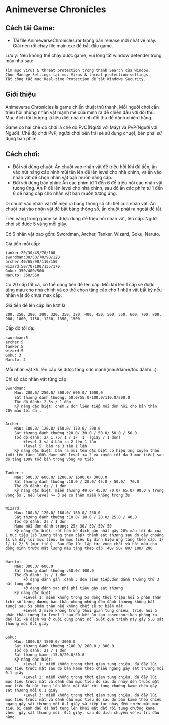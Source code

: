 
# Animeverse Chronicles

## Cách tải Game:

+ 	Tải file AnimeverseChronicles.rar trong bản release mới nhất về máy. Giải nén rồi chạy file main.exe để bắt đầu game.

Lưu ý: Nếu không thể chạy được game, vui lòng tắt window defender trong máy như sau:

	Tìm mục Virus & threat protection trong thanh Search của window.
	Chọn Manage Settings tại mục Virus & threat protection settings.
	Tắt công tắc mục Real-time Protection để tắt Windows Security.


## Giới thiệu
Animeverse Chronicles là game chiến thuật thủ thành. Mỗi người chơi cần triệu hồi những nhân vật mạnh mẽ của mình ra để chiến đấu với đối thủ. Mục đích tối thượng là tiêu diệt nhà chính đối thủ để dành chiến thắng.

Game có hai chế độ chơi là chế độ PvC(Người với Máy) và PvP(Người với Người).
Chế độ chơi PvP, người chơi bên trái sẽ sử dụng chuột, bên phải sử dụng bàn phím.

## Cách chơi:
+   Đối với dùng chuột: 
    Ấn chuột vào nhân vật để triệu hồi khi đủ tiền, ấn vào nút nâng cấp hình mũi tên lên để lên level cho nhà chính, và ấn vào nhân vật để chọn nhân vật bạn muốn nâng cấp.
+   Đối với dùng bàn phím: 
    Ấn các phím từ 1 đến 6 để triệu hồi các nhân vật tương ứng. Ấn P để lên level cho nhà chính, sau đó ấn các phím từ 1 đến 6 để nâng cấp cho nhân vật bạn muốn tương ứng.

Di chuột vào nhân vật để hiện ra bảng thông số chi tiết của nhân vật. Ấn chuột trái vào nhân 
vật để bật bảng thông số, ấn chuột phải ra ngoài để tắt.

Tiền vàng trong game sẽ được dùng để triệu hồi nhân vật, lên cấp.
Người chơi sẽ được 5 vàng mỗi giây.

Có 6 nhân vật bao gồm: Swordman, Archer, Tanker, Wizard, Goku, Naruto.

Giá tiền mỗi cấp:

	tanker:20/30/45/70/100
	swordman:30/50/70/90/120
	archer:40/65/90/110/150
	wizard:50/70/100/135/170
	Goku: 350/400/500
	Naruto: 350/550

Có 20 cấp tất cả, có thể dùng tiền để lên cấp. Mỗi khi lên 1 cấp sẽ được tăng máu cho nhà chính và có thể chọn tăng cấp cho 1 nhân vật bất kỳ nếu nhân vật đó chưa max cấp.

Giá tiền để lên cấp lần lượt là:

    200, 250, 280, 300, 320, 350, 380, 400, 450, 500, 550, 600, 700, 800, 900, 1000, 1150, 1250, 1350, 1500


Cấp độ tối đa: 

    swordman:5
	archer:5
	tanker:5
	wizard:5
	Goku: 3
	Naruto: 2

Mỗi nhân vật khi lên cấp sẽ được tăng sức mạnh(máu/dame/tốc đánh/…).

Chỉ số các nhân vật từng cấp:

	Swordman: 
		Máu: 200.0/ 250.0/ 500.0/ 600.0/ 1000.0
		Sát thương đánh thường: 50.0/55.0/100.0/110.0/200.0
		Tốc độ đánh: 2.5s / 1 đòn
		Kỹ năng đặc biệt: chém 2 đòn liên tiếp mỗi đòn hồi cho bản thân 20% máu tối đa .
	

	Archer: 
		Máu: 100.0/ 120.0/ 150.0/ 170.0/ 200.0
		Sát thương đánh thường :20.0/ 30.0 / 50.0/ 50.0 / 50.0
		Tốc độ đánh: 2/ 1.75/ 1 / 1/  1  (giây / 1 đòn)
			+level 3 và 4 bắn ra 2 tên 1 lần
			+level 5  bắn ra 3 tên 1 lần
		Kỹ năng đặc biệt: bắn ra mũi tên đặc biệt có hiệu ứng xuyên thấu (mũi tên tăng 100% dame nếu level <= 2 và xuyên tối đa 3 mục tiêu) sau đó tăng 100% tốc bắn trong vòng 4s tiếp
	

	Tanker :
		Máu: 500.0/ 600.0/ 1200.0/ 1500.0/ 3000.0
		Sát thương đánh thường :10.0 / 20.0/ 45.0 / 50.0/  70.0
		Tốc độ đánh: 6s / 1 đòn
		Kỹ năng đặc biệt: miễn thương 40.0/ 45.0/ 70.0/ 65.0/ 90.0 % trong vòng 6s , nếu level >= 3 sẽ có thêm miễn khống trong 3s
	

	Wizard:
		Máu: 100.0/ 120.0/ 160.0/ 180.0/ 250.0
		Sát thương đánh thường :10.0/ 10.0 / 20.0/ 25.0 / 40.0
		Tốc độ đánh: 2s / 1 đòn
		Mana mỗi đòn đánh trúng: 25/ 30/ 50/ 50/ 50
		Kỹ năng đặc biệt: rút hồn kẻ địch gần nhất gây 20% máu tối đa của 1 mục tiêu (số lượng tăng theo cấp) thành sát thương sau đó gây choáng 1s và đẩy lùi mục tiêu. Số mục tiêu bị dính hiệu ứng tăng theo cấp: 1/ 1/ 1/ 2/ 5 (mục tiêu). Sau đẩy lùi lập tức vung chổi và hồi máu cho đồng minh trước mặt lượng máu tăng theo cấp :40/ 50/ 80/ 100/ 200
	

	Naruto:
		Máu: 300.0/ 600.0
		Sát thương đánh thường :50.0/ 100.0
		Tốc độ đánh: 1s / 1 đòn
			+ở dạng đánh gần :đánh 3 đòn liên tiếp,đòn đánh thường thứ 3 hất tung nhẹ
			+ở dạng đánh xa: phi phi tiêu gây sát thương
		Kỹ năng đặc biệt:
			+Level 1: miễn khống trong 5s đồng thời triệu hồi 5 phân thân (chỉ số tương đương bản thân nhưng những đòn đánh thường không hất tung) sau 5s phân thân nếu không chết sẽ tự biến mất
			+Level 2;miễn khống trong thời gian tung chiêu, triệu hồi 5 phân thân tương tự level 1 sau đó kết ấn tạo rasenshuriken phóng ra đẩy lùi kẻ địch và ở cuối cùng phát nổ .Suốt quá trình này gây 5.0 sát thương mỗi 0.1 giây
	

	Goku:
		Máu: 1000.0/ 1500.0/ 3000.0
		Sát thương đánh thường :100.0/ 200.0 / 300.0
		Tốc độ đánh: 2s / 1 đòn
		Sát thương kame :15.0/20.0/30.0
		Kỹ năng đặc biệt:
			+Level 1: miễn khống trong thời gian tung chiêu, đá đẩy lùi mục tiêu trước mặt sau đó bắn kame theo chiều ngang gây sát thương mỗi 0.1 giây
			+Level 2: miễn khống trong thời gian tung chiêu, đá đẩy lùi mục tiêu trước mặt và đánh dấu mục tiêu đó sau đó nhảy đến trước mặt mục tiêu đá hất tung lên khỏi mặt đất rồi tung chưởng kame chéo gây sát thương mỗi 0.1 giây
			+Level 3: miễn khống trong thời gian tung chiêu, đá đẩy lùi mục tiêu trước mặt và đánh dấu mục tiêu đó sau đó bắn kame theo chiều ngang gây sát thương mỗi 0.1 giây và tiếp tục nhảy đến trước mặt mục tiêu bị đánh dấu đá hất tung lên khỏi mặt đất rồi tung chưởng kame chéo  gây sát thương mỗi  0.1 giây, sau đó dịch chuyển về vị trí đầu hàng.
